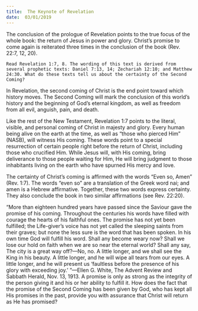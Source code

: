 ```yaml
---
title:  The Keynote of Revelation
date:  03/01/2019
---
```


The conclusion of the prologue of Revelation points to the true focus of the whole book: the return of Jesus in power and glory. Christ’s promise to come again is reiterated three times in the conclusion of the book (Rev. 22:7, 12, 20).

`Read Revelation 1:7, 8. The wording of this text is derived from several prophetic texts: Daniel 7:13, 14; Zechariah 12:10; and Matthew 24:30. What do these texts tell us about the certainty of the Second Coming?`

In Revelation, the second coming of Christ is the end point toward which history moves. The Second Coming will mark the conclusion of this world’s history and the beginning of God’s eternal kingdom, as well as freedom from all evil, anguish, pain, and death.

Like the rest of the New Testament, Revelation 1:7 points to the literal, visible, and personal coming of Christ in majesty and glory. Every human being alive on the earth at the time, as well as “those who pierced Him” (NASB), will witness His coming. These words point to a special resurrection of certain people right before the return of Christ, including those who crucified Him. While Jesus will, with His coming, bring deliverance to those people waiting for Him, He will bring judgment to those inhabitants living on the earth who have spurned His mercy and love.

The certainty of Christ’s coming is affirmed with the words “Even so, Amen” (Rev. 1:7). The words “even so” are a translation of the Greek word nai; and amen is a Hebrew affirmative. Together, these two words express certainty. They also conclude the book in two similar affirmations (see Rev. 22:20).

“More than eighteen hundred years have passed since the Saviour gave the promise of his coming. Throughout the centuries his words have filled with courage the hearts of his faithful ones. The promise has not yet been fulfilled; the Life-giver’s voice has not yet called the sleeping saints from their graves; but none the less sure is the word that has been spoken. In his own time God will fulfill his word. Shall any become weary now? Shall we lose our hold on faith when we are so near the eternal world? Shall any say, The city is a great way off?—No, no. A little longer, and we shall see the King in his beauty. A little longer, and he will wipe all tears from our eyes. A little longer, and he will present us ‘faultless before the presence of his glory with exceeding joy.’ ”—Ellen G. White, The Advent Review and Sabbath Herald, Nov. 13, 1913. A promise is only as strong as the integrity of the person giving it and his or her ability to fulfill it. How does the fact that the promise of the Second Coming has been given by God, who has kept all His promises in the past, provide you with assurance that Christ will return as He has promised?